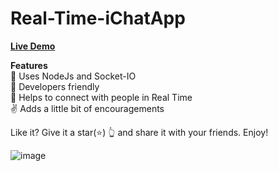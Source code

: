# Real-Time-iChatApp

<a href="https://real-time-ichat.netlify.app/"><b>Live Demo</b></a>

<b>Features</b><br>
📖 Uses NodeJs and Socket-IO<br>
🙌 Developers friendly<br>
🚀 Helps to connect with people in Real Time<br>
✌️ Adds a little bit of encouragements<br>


Like it?
Give it a star(⭐) 👆 and share it with your friends. Enjoy!

![image](https://user-images.githubusercontent.com/70130342/212541926-9140a79a-4738-4e60-9fe3-534ff6a61354.png)

